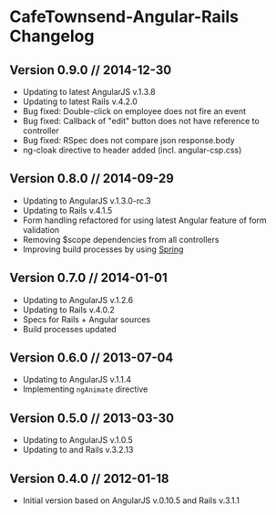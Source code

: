 # CafeTownsend-Angular-Rails Changelog

## Version 0.9.0 // 2014-12-30

* Updating to latest AngularJS v.1.3.8
* Updating to latest Rails v.4.2.0
* Bug fixed: Double-click on employee does not fire an event
* Bug fixed: Callback of "edit" button does not have reference to controller
* Bug fixed: RSpec does not compare json response.body
* ng-cloak directive to header added (incl. angular-csp.css)


## Version 0.8.0 // 2014-09-29

* Updating to AngularJS v.1.3.0-rc.3
* Updating to Rails v.4.1.5
* Form handling refactored for using latest Angular feature of form validation 
* Removing $scope dependencies from all controllers
* Improving build processes by using [Spring](https://github.com/rails/spring)

## Version 0.7.0 // 2014-01-01

* Updating to AngularJS v.1.2.6
* Updating to Rails v.4.0.2
* Specs for Rails + Angular sources
* Build processes updated

## Version 0.6.0 // 2013-07-04

* Updating to AngularJS v.1.1.4
* Implementing `ngAnimate` directive


## Version 0.5.0 // 2013-03-30

* Updating to AngularJS v.1.0.5
* Updating to and Rails v.3.2.13


## Version 0.4.0 // 2012-01-18

* Initial version based on AngularJS v.0.10.5 and Rails v.3.1.1